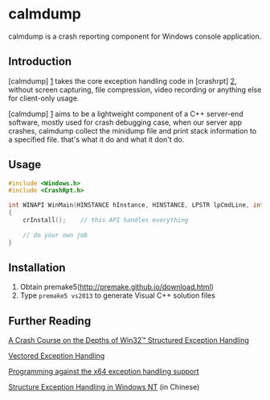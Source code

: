 # calmdump

calmdump is a crash reporting component for Windows console application.

## Introduction

[calmdump] [1] takes the core exception handling code in [crashrpt] [2],
without screen capturing, file compression, video recording or anything else for client-only usage.

[calmdump] [1] aims to be a lightweight component of a C++ server-end software, mostly used for crash
debugging case, when our server app crashes, calmdump collect the minidump file and print stack 
information to a specified file. that's what it do and what it don't do.

## Usage

~~~~~~~~cpp
#include <Windows.h>
#include <CrashRpt.h>

int WINAPI WinMain(HINSTANCE hInstance, HINSTANCE, LPSTR lpCmdLine, int nCmdShow)
{
    crInstall();    // this API handles everything
    
    // do your own job
}
~~~~~~~~

## Installation

1. Obtain premake5(http://premake.github.io/download.html)
2. Type `premake5 vs2013` to generate Visual C++ solution files


## Further Reading

[A Crash Course on the Depths of Win32™ Structured Exception Handling](http://www.microsoft.com/msj/0197/exception/exception.aspx)

[Vectored Exception Handling](http://msdn.microsoft.com/en-us/magazine/cc301714.aspx)

[Programming against the x64 exception handling support](http://www.nynaeve.net/?p=99)

[Structure Exception Handling in Windows NT](http://www.longene.org/techdoc/0031255001224576939.html)  (in Chinese)


[1]: https://github.com/ichenq/calmdump
[2]: http://code.google.com/p/crashrpt "crashrpt"

